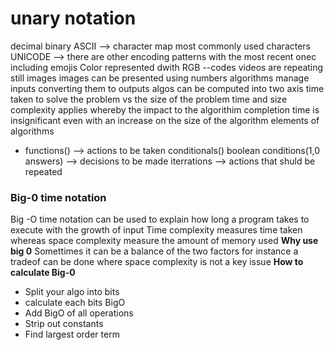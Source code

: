 # unary notation
decimal
binary
ASCII --> character map most commonly used characters
UNICODE --> there are other encoding patterns with the most recent onec including emojis
Color represented dwith RGB --codes
videos are repeating still images
images can be presented using numbers
algorithms manage inputs converting them to outputs
algos can be computed into two axis time taken to solve the problem vs the size of the problem
time and size complexity applies whereby the impact to the algorithim completion time is insignificant even with an increase on the size of the algorithm
elements of algorithms
- functions() --> actions to be taken
conditionals() boolean conditions(1,0 answers) --> decisions to be made
iterrations --> actions that shuld be repeated
### Big-0 time notation
Big -O time notation can be used to explain how long a program takes to execute with the growth of input
Time complexity measures time taken whereas space complexity measure the amount of memory used
**Why use big 0**
Somettimes it can be a balance of the two factors for instance a tradeof can be done where space complexity is not a key issue
**How to calculate Big-0**
- Split your algo into bits
- calculate each bits BigO
- Add BigO of all operations
- Strip out constants
- Find largest order term


